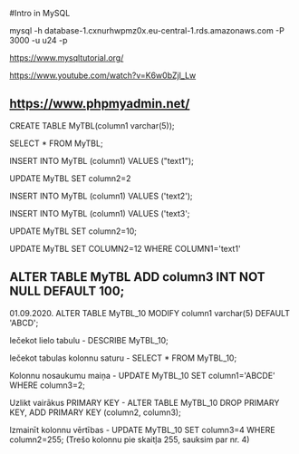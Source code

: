 #Intro in MySQL

mysql -h database-1.cxnurhwpmz0x.eu-central-1.rds.amazonaws.com -P 3000 -u u24 -p 

https://www.mysqltutorial.org/

https://www.youtube.com/watch?v=K6w0bZjl_Lw

https://www.phpmyadmin.net/
-----------------
CREATE TABLE MyTBL(column1 varchar(5));

SELECT * FROM MyTBL;

INSERT INTO MyTBL (column1) VALUES ("text1");

UPDATE MyTBL SET column2=2

INSERT INTO MyTBL (column1) VALUES ('text2');

INSERT INTO MyTBL (column1) VALUES ('text3';

UPDATE MyTBL SET column2=10;

UPDATE MyTBL SET COLUMN2=12 WHERE COLUMN1='text1'

ALTER TABLE MyTBL ADD column3 INT NOT NULL DEFAULT 100;
----
01.09.2020.
ALTER TABLE MyTBL_10 MODIFY column1 varchar(5) DEFAULT 'ABCD';

Iečekot lielo tabulu - DESCRIBE MyTBL_10;

Iečekot tabulas kolonnu saturu - SELECT * FROM MyTBL_10;

Kolonnu nosaukumu maiņa - UPDATE MyTBL_10 SET column1='ABCDE' WHERE column3=2;

Uzlikt vairākus PRIMARY KEY - ALTER TABLE MyTBL_10 DROP PRIMARY KEY, ADD PRIMARY KEY (column2, column3);

Izmainīt kolonnu vērtības - UPDATE MyTBL_10 SET column3=4 WHERE column2=255; (Trešo kolonnu pie skaitļa 255, sauksim par nr. 4)


